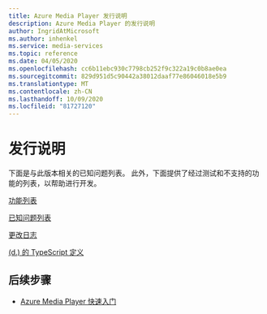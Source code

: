 ```yaml
---
title: Azure Media Player 发行说明
description: Azure Media Player 的发行说明
author: IngridAtMicrosoft
ms.author: inhenkel
ms.service: media-services
ms.topic: reference
ms.date: 04/05/2020
ms.openlocfilehash: cc6b11ebc930c7798cb252f9c322a19c0b8ae0ea
ms.sourcegitcommit: 829d951d5c90442a38012daaf77e86046018e5b9
ms.translationtype: MT
ms.contentlocale: zh-CN
ms.lasthandoff: 10/09/2020
ms.locfileid: "81727120"
---
```

# <a name="release-notes"></a>发行说明

下面是与此版本相关的已知问题列表。  此外，下面提供了经过测试和不支持的功能的列表，以帮助进行开发。

[功能列表](azure-media-player-feature-list.md)

[已知问题列表](azure-media-player-known-issues.md)

[更改日志](azure-media-player-changelog.md "更改日志")

<!-- Typescript definitions were moved to the samples repository.>-->
[ (d.) 的 TypeScript 定义 ](https://github.com/Azure-Samples/azure-media-player-samples "TypeScript 定义" )

## <a name="next-steps"></a>后续步骤

- [Azure Media Player 快速入门](azure-media-player-quickstart.md)